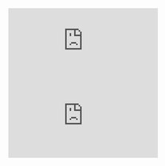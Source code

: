 <iframe src="https://pavly-gerges.github.io/pavly-gerges/lib/header.html" allowfullscreen style="./lib/styles.css; border: none;">
</iframe>


<iframe src="https://pavly-gerges.github.io/pavly-gerges/lib/footer.html" allowfullscreen style="./lib/styles.css; border: none;">
</iframe>

